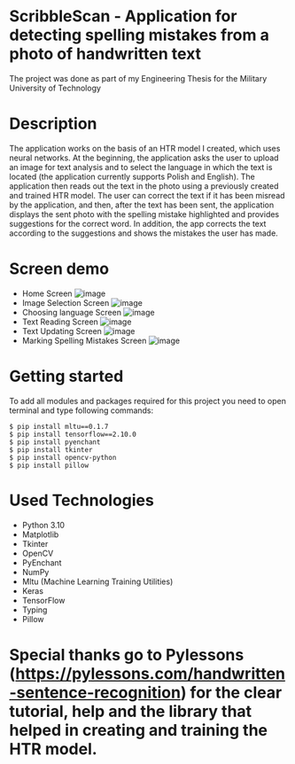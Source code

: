 # ScribbleScan - Application for detecting spelling mistakes from a photo of handwritten text
The project was done as part of my Engineering Thesis for the Military University of Technology

# Description
The application works on the basis of an HTR model I created, which uses neural networks. At the beginning, 
the application asks the user to upload an image for text analysis and to select the language in which the text 
is located (the application currently supports Polish and English). The application then reads out the text in 
the photo using a previously created and trained HTR model. The user can correct the text if it has been misread by 
the application, and then, after the text has been sent, the application displays the sent photo with the spelling mistake 
highlighted and provides suggestions for the correct word. In addition, the app corrects the text according to the suggestions and shows the mistakes the user has made. 

# Screen demo
* Home Screen
![image](https://github.com/Pixel535/ScribbleScan---Engineering-thesis/assets/72218516/089abcdc-66c9-45cb-8c28-3598d0f284f3)
* Image Selection Screen
![image](https://github.com/Pixel535/ScribbleScan---Engineering-thesis/assets/72218516/15f8ac80-381a-4986-a5bd-f8012759d899)
* Choosing language Screen
![image](https://github.com/Pixel535/ScribbleScan---Engineering-thesis/assets/72218516/14595151-e49d-4480-bd29-08e35bcb2037)
* Text Reading Screen
![image](https://github.com/Pixel535/ScribbleScan---Engineering-thesis/assets/72218516/c6525752-a7d2-4908-a66a-3c2531d12b73)
* Text Updating Screen
![image](https://github.com/Pixel535/ScribbleScan---Engineering-thesis/assets/72218516/af0cbd8b-4b8e-4d58-9947-40f259784cd0)
* Marking Spelling Mistakes Screen
![image](https://github.com/Pixel535/ScribbleScan---Engineering-thesis/assets/72218516/5de3fbf0-b2bc-43e4-a087-b041aed7a984)


# Getting started
To add all modules and packages required for this project you need to open terminal and type following commands:
```
$ pip install mltu==0.1.7
$ pip install tensorflow==2.10.0
$ pip install pyenchant
$ pip install tkinter
$ pip install opencv-python
$ pip install pillow
```

# Used Technologies
* Python 3.10
* Matplotlib
* Tkinter
* OpenCV
* PyEnchant
* NumPy
* Mltu (Machine Learning Training Utilities)
* Keras
* TensorFlow
* Typing
* Pillow


# Special thanks go to Pylessons (https://pylessons.com/handwritten-sentence-recognition) for the clear tutorial, help and the library that helped in creating and training the HTR model.
